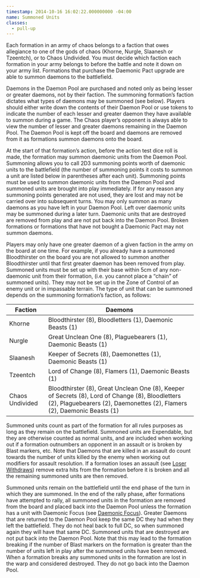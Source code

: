```yaml
---
timestamp: 2014-10-16 16:02:22.000000000 -04:00
name: Summoned Units
classes:
  - pull-up
---
```

Each formation in an army of chaos belongs to a faction that owes allegiance to one of the gods of chaos (Khorne, Nurgle, Slaanesh or Tzeentch), or to Chaos Undivided. You must decide which faction each formation in your army belongs to before the battle and note it down on your army list. Formations that purchase the Daemonic Pact upgrade are able to summon daemons to the battlefield.

Daemons in the Daemon Pool are purchased and noted only as being lesser or greater daemons, not by their faction. The summoning formation&rsquo;s faction dictates what types of daemons may be summoned (see below). Players should either write down the contents of their Daemon Pool or use tokens to indicate the number of each lesser and greater daemon they have available to summon during a game. The Chaos player&rsquo;s opponent is always able to view the number of lesser and greater daemons remaining in the Daemon Pool. The Daemon Pool is kept off the board and daemons are removed from it as formations summon daemons onto the board.

At the start of that formation&rsquo;s action, before the action test dice roll is made, the formation may summon daemonic units from the Daemon Pool. Summoning allows you to call 2D3 summoning points worth of daemonic units to the battlefield (the number of summoning points it costs to summon a unit are listed below in parentheses after each unit). Summoning points must be used to summon daemonic units from the Daemon Pool and summoned units are brought into play immediately. If for any reason any summoning points generated are not used, they are lost and may not be carried over into subsequent turns. You may only summon as many daemons as you have left in your Daemon Pool. Left over daemonic units may be summoned during a later turn. Daemonic units that are destroyed are removed from play and are not put back into the Daemon Pool. Broken formations or formations that have not bought a Daemonic Pact may not summon daemons.

Players may only have one greater daemon of a given faction in the army on the board at one time. For example, if you already have a summoned Bloodthirster on the board you are not allowed to summon another Bloodthirster until that first greater daemon has been removed from play. Summoned units must be set up with their base within 5cm of any non-daemonic unit from their formation, (i.e. you cannot place a <q>chain</q> of summoned units). They may not be set up in the Zone of Control of an enemy unit or in impassable terrain. The type of unit that can be summoned depends on the summoning formation&rsquo;s faction, as follows:

<div class="table-responsive">
  <table class="table table-borderless">
    <thead>
      <tr>
        <th>Faction</th>
        <th>Daemons</th>
      </tr>
    </thead>
    <tbody>
      <tr>
        <td>Khorne</td>
        <td>Bloodthirster (8), Bloodletters (1), Daemonic Beasts (1)</td>
      </tr>
      <tr>
        <td>Nurgle</td>
        <td>Great Unclean One (8), Plaguebearers (1), Daemonic Beasts (1)</td>
      </tr>
      <tr>
        <td>Slaanesh</td>
        <td>Keeper of Secrets (8), Daemonettes (1), Daemonic Beasts (1)</td>
      </tr>
      <tr>
        <td>Tzeentch</td>
        <td>Lord of Change (8), Flamers (1), Daemonic Beasts (1)</td>
      </tr>
      <tr>
        <td>Chaos Undivided</td>
        <td>Bloodthirster (8), Great Unclean One (8), Keeper of Secrets (8), Lord of Change (8), <wbr>Bloodletters (2), Plaguebearers (2), Daemonettes (2), Flamers (2), Daemonic Beasts (1)</td>
      </tr>
    </tbody>
  </table>
</div>

Summoned units count as part of the formation for all rules purposes as long as they remain on the battlefield. Summoned units are Expendable, but they are otherwise counted as normal units, and are included when working out if a formation outnumbers an opponent in an assault or is broken by Blast markers, etc. Note that Daemons that are killed in an assault do count towards the number of units killed by the enemy when working out modifiers for assault resolution. If a formation loses an assault (see [Loser Withdraws](#loser-withdraws)) remove extra hits from the formation before it is broken and all the remaining summoned units are then removed.

Summoned units remain on the battlefield until the end phase of the turn in which they are summoned. In the end of the rally phase, after formations have attempted to rally, all summoned units in the formation are removed from the board and placed back into the Daemon Pool unless the formation has a unit with Daemonic Focus (see [Daemonic Focus](#daemonic-focus)). Greater Daemons that are returned to the Daemon Pool keep the same DC they had when they left the battlefield. They do not heal back to full DC, so when summoned again they will have that same DC. Summoned units that are destroyed are not put back into the Daemon Pool. Note that this may lead to the formation breaking if the number of Blast markers on the formation is greater than the number of units left in play after the summoned units have been removed. When a formation breaks any summoned units in the formation are lost in the warp and considered destroyed. They do not go back into the Daemon Pool.